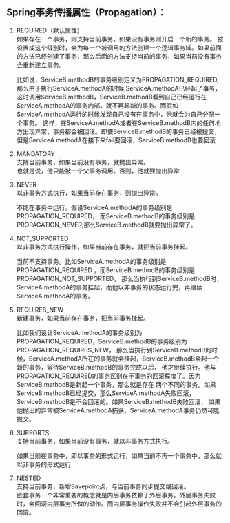 ## Spring事务传播属性（Propagation）：

1. REQUIRED（默认属性）  
如果存在一个事务，则支持当前事务。如果没有事务则开启一个新的事务。 
被设置成这个级别时，会为每一个被调用的方法创建一个逻辑事务域。如果前面的方法已经创建了事务，那么后面的方法支持当前的事务，如果当前没有事务会重新建立事务。  

    比如说，ServiceB.methodB的事务级别定义为PROPAGATION_REQUIRED,
    那么由于执行ServiceA.methodA的时候,ServiceA.methodA已经起了事务，这时调用ServiceB.methodB，ServiceB.methodB看到自己已经运行在ServiceA.methodA的事务内部，就不再起新的事务。而假如ServiceA.methodA运行的时候发现自己没有在事务中，他就会为自己分配一个事务。
    这样，在ServiceA.methodA或者在ServiceB.methodB内的任何地方出现异常，事务都会被回滚。即使ServiceB.methodB的事务已经被提交，但是ServiceA.methodA在接下来fail要回滚，ServiceB.methodB也要回滚 

2. MANDATORY   
支持当前事务，如果当前没有事务，就抛出异常。  
也就是说，他只能被一个父事务调用。否则，他就要抛出异常 

3. NEVER   
以非事务方式执行，如果当前存在事务，则抛出异常。 
 
    不能在事务中运行。假设ServiceA.methodA的事务级别是PROPAGATION_REQUIRED，
    而ServiceB.methodB的事务级别是PROPAGATION_NEVER,那么ServiceB.methodB就要抛出异常了。 

4. NOT_SUPPORTED   
以非事务方式执行操作，如果当前存在事务，就把当前事务挂起。  

    当前不支持事务。比如ServiceA.methodA的事务级别是PROPAGATION_REQUIRED
    ，而ServiceB.methodB的事务级别是PROPAGATION_NOT_SUPPORTED，
    那么当执行到ServiceB.methodB时，ServiceA.methodA的事务挂起，而他以非事务的状态运行完，再继续ServiceA.methodA的事务。 

5. REQUIRES_NEW   
新建事务，如果当前存在事务，把当前事务挂起。  
  
    比如我们设计ServiceA.methodA的事务级别为PROPAGATION_REQUIRED，ServiceB.methodB的事务级别为PROPAGATION_REQUIRES_NEW，
    那么当执行到ServiceB.methodB的时候，ServiceA.methodA所在的事务就会挂起，ServiceB.methodB会起一个新的事务，等待ServiceB.methodB的事务完成以后，
    他才继续执行。他与PROPAGATION_REQUIRED的事务区别在于事务的回滚程度了。因为ServiceB.methodB是新起一个事务，那么就是存在
    两个不同的事务。如果ServiceB.methodB已经提交，那么ServiceA.methodA失败回滚，ServiceB.methodB是不会回滚的。如果ServiceB.methodB失败回滚，
    如果他抛出的异常被ServiceA.methodA捕获，ServiceA.methodA事务仍然可能提交。 

6. SUPPORTS  
支持当前事务，如果当前没有事务，就以非事务方式执行。  
    
    如果当前在事务中，即以事务的形式运行，如果当前不再一个事务中，那么就以非事务的形式运行

7. NESTED  
支持当前事务，新增Savepoint点，与当前事务同步提交或回滚。   
嵌套事务一个非常重要的概念就是内层事务依赖于外层事务。外层事务失败时，会回滚内层事务所做的动作。而内层事务操作失败并不会引起外层事务的回滚。 
